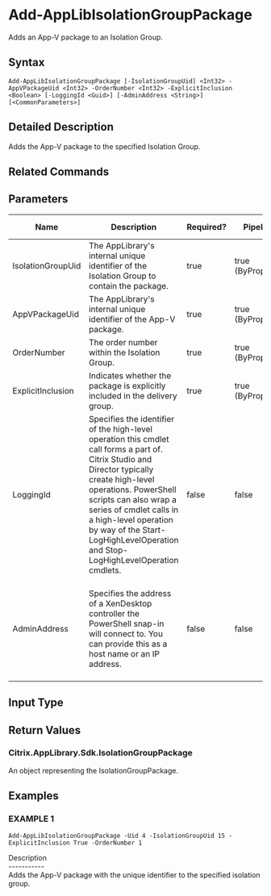 ﻿# Add-AppLibIsolationGroupPackage

   Adds an App-V package to an Isolation Group.

## Syntax
```
Add-AppLibIsolationGroupPackage [-IsolationGroupUid] <Int32> -AppVPackageUid <Int32> -OrderNumber <Int32> -ExplicitInclusion <Boolean> [-LoggingId <Guid>] [-AdminAddress <String>] [<CommonParameters>]
```

## Detailed Description
   Adds the App-V package to the specified Isolation Group.

## Related Commands
## Parameters

| Name   | Description | Required? | Pipeline Input | Default Value |
| --- | --- | --- | --- | --- |
| IsolationGroupUid | The AppLibrary's internal unique identifier of the Isolation Group to contain the package. | true | true (ByPropertyName) |  |
| AppVPackageUid | The AppLibrary's internal unique identifier of the App-V package. | true | true (ByPropertyName) |  |
| OrderNumber | The order number within the Isolation Group. | true | true (ByPropertyName) |  |
| ExplicitInclusion | Indicates whether the package is explicitly included in the delivery group. | true | true (ByPropertyName) |  |
| LoggingId | Specifies the identifier of the high-level operation this cmdlet call forms a part of. Citrix Studio and Director typically create high-level operations. PowerShell scripts can also wrap a series of cmdlet calls in a high-level operation by way of the Start-LogHighLevelOperation and Stop-LogHighLevelOperation cmdlets. | false | false |  |
| AdminAddress | Specifies the address of a XenDesktop controller the PowerShell snap-in will connect to. You can provide this as a host name or an IP address. | false | false | Localhost. Once a value is provided by any cmdlet, this value becomes the default. |

## Input Type
### 
   
## Return Values
### Citrix.AppLibrary.Sdk.IsolationGroupPackage
   An object representing the IsolationGroupPackage.
## Examples

### EXAMPLE 1
```
Add-AppLibIsolationGroupPackage -Uid 4 -IsolationGroupUid 15 -ExplicitInclusion True -OrderNumber 1
```
   Description<br>-----------<br>Adds the App-V package with the unique identifier to the specified isolation group.
